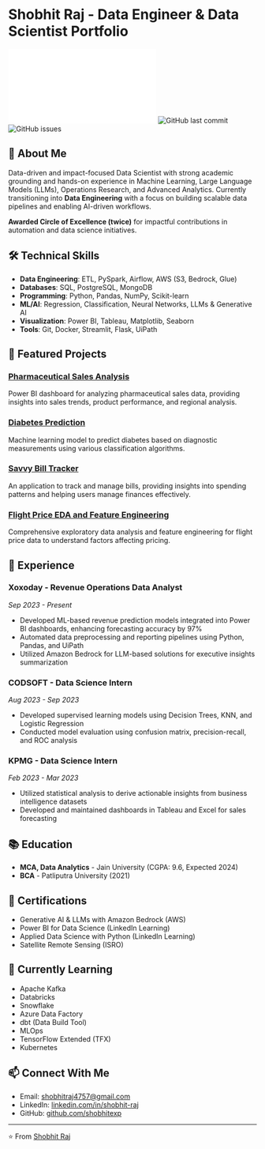 # Shobhit Raj - Data Engineer & Data Scientist Portfolio

![Portfolio Preview](file:///C:/Users/Shobhit%20Raj/Downloads/deepseek_html_20250904_f5a8bc.html)
![GitHub last commit](https://img.shields.io/github/last-commit/your-username/your-repo-name)
![GitHub issues](https://img.shields.io/github/issues/your-username/your-repo-name)

## 🚀 About Me

Data-driven and impact-focused Data Scientist with strong academic grounding and hands-on experience in Machine Learning, Large Language Models (LLMs), Operations Research, and Advanced Analytics. Currently transitioning into **Data Engineering** with a focus on building scalable data pipelines and enabling AI-driven workflows.

**Awarded Circle of Excellence (twice)** for impactful contributions in automation and data science initiatives.

## 🛠️ Technical Skills

- **Data Engineering**: ETL, PySpark, Airflow, AWS (S3, Bedrock, Glue)
- **Databases**: SQL, PostgreSQL, MongoDB
- **Programming**: Python, Pandas, NumPy, Scikit-learn
- **ML/AI**: Regression, Classification, Neural Networks, LLMs & Generative AI
- **Visualization**: Power BI, Tableau, Matplotlib, Seaborn
- **Tools**: Git, Docker, Streamlit, Flask, UiPath

## 📁 Featured Projects

### [Pharmaceutical Sales Analysis](https://github.com/shobhitexp/Pharmaceutical_sales_analysis_Powerbi)
Power BI dashboard for analyzing pharmaceutical sales data, providing insights into sales trends, product performance, and regional analysis.

### [Diabetes Prediction](https://github.com/shobhitexp/Diabetes-Prediction)
Machine learning model to predict diabetes based on diagnostic measurements using various classification algorithms.

### [Savvy Bill Tracker](https://github.com/shobhitexp/savvy-bill-tracker)
An application to track and manage bills, providing insights into spending patterns and helping users manage finances effectively.

### [Flight Price EDA and Feature Engineering](https://github.com/shobhitexp/SRS_Projects_Python/blob/main/Flight%20Price%20EDa%20And%20FE.ipynb)
Comprehensive exploratory data analysis and feature engineering for flight price data to understand factors affecting pricing.

## 💼 Experience

### **Xoxoday** - Revenue Operations Data Analyst
*Sep 2023 - Present*
- Developed ML-based revenue prediction models integrated into Power BI dashboards, enhancing forecasting accuracy by 97%
- Automated data preprocessing and reporting pipelines using Python, Pandas, and UiPath
- Utilized Amazon Bedrock for LLM-based solutions for executive insights summarization

### **CODSOFT** - Data Science Intern
*Aug 2023 - Sep 2023*
- Developed supervised learning models using Decision Trees, KNN, and Logistic Regression
- Conducted model evaluation using confusion matrix, precision-recall, and ROC analysis

### **KPMG** - Data Science Intern
*Feb 2023 - Mar 2023*
- Utilized statistical analysis to derive actionable insights from business intelligence datasets
- Developed and maintained dashboards in Tableau and Excel for sales forecasting

## 📚 Education

- **MCA, Data Analytics** - Jain University (CGPA: 9.6, Expected 2024)
- **BCA** - Patliputra University (2021)

## 📜 Certifications

- Generative AI & LLMs with Amazon Bedrock (AWS)
- Power BI for Data Science (LinkedIn Learning)
- Applied Data Science with Python (LinkedIn Learning)
- Satellite Remote Sensing (ISRO)

## 🌱 Currently Learning

- Apache Kafka
- Databricks
- Snowflake
- Azure Data Factory
- dbt (Data Build Tool)
- MLOps
- TensorFlow Extended (TFX)
- Kubernetes

## 📫 Connect With Me

- Email: shobhitraj4757@gmail.com
- LinkedIn: [linkedin.com/in/shobhit-raj](https://linkedin.com/in/shobhit-raj)
- GitHub: [github.com/shobhitexp](https://github.com/shobhitexp)

---

⭐️ From [Shobhit Raj](https://github.com/shobhitexp)
